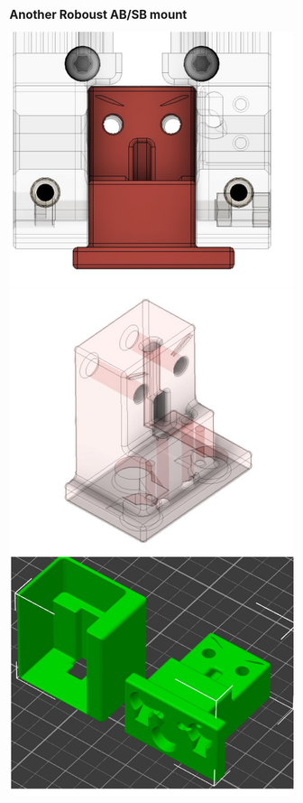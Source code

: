 
## Another Roboust AB/SB mount

![](./front_view.jpg)
![](./wiring_view.jpg)
![](./print_orientation.jpg)